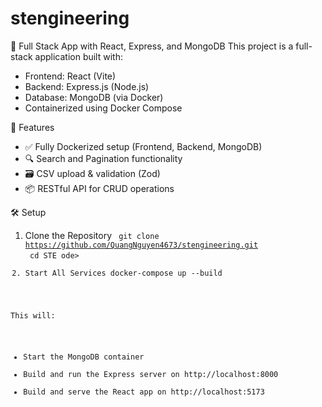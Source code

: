 # stengineering

🧩 Full Stack App with React, Express, and MongoDB
This project is a full-stack application built with:

- Frontend: React (Vite)
- Backend: Express.js (Node.js)
- Database: MongoDB (via Docker)
- Containerized using Docker Compose

🚀 Features

- ✅ Fully Dockerized setup (Frontend, Backend, MongoDB)
- 🔍 Search and Pagination functionality
- 🗃️ CSV upload & validation (Zod)
- 📦 RESTful API for CRUD operations

🛠️ Setup

1. Clone the Repository
   <code> git clone https://github.com/QuangNguyen4673/stengineering.git </code>
   <code> cd STE <c/>ode>
2. Start All Services
   docker-compose up --build

This will:

- Start the MongoDB container
- Build and run the Express server on http://localhost:8000
- Build and serve the React app on http://localhost:5173
